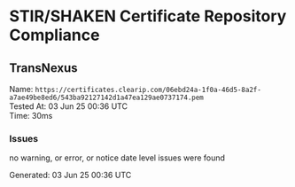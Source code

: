 # STIR/SHAKEN Certificate Repository Compliance

## TransNexus

Name: `https://certificates.clearip.com/06ebd24a-1f0a-46d5-8a2f-a7ae49be8ed6/543ba92127142d1a47ea129ae0737174.pem`\
Tested At: 03 Jun 25 00:36 UTC\
Time: 30ms

### Issues

no warning, or error, or notice date level issues were found

Generated: 03 Jun 25 00:36 UTC